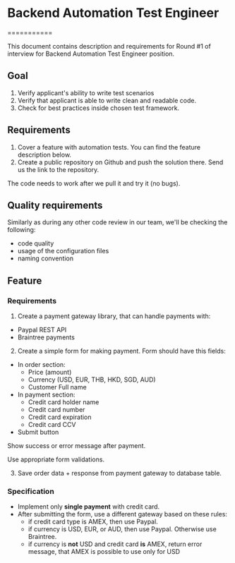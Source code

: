 # Backend Automation Test Engineer
===========

This document contains description and requirements for Round #1 of interview for Backend Automation Test Engineer position.

## Goal

1. Verify applicant's ability to write test scenarios
2. Verify that applicant is able to write clean and readable code.
3. Check for best practices inside chosen test framework.

## Requirements

1. Cover a feature with automation tests. You can find the feature description below.
2. Create a public repository on Github and push the solution there. Send us the link to the repository.

The code needs to work after we pull it and try it (no bugs).

## Quality requirements

Similarly as during any other code review in our team, we'll be checking the following:

* code quality
* usage of the configuration files
* naming convention

## Feature

### Requirements

1) Create a payment gateway library, that can handle payments with:

* Paypal REST API
* Braintree payments


2) Create a simple form for making payment. Form should have this fields:

* In order section:
  * Price (amount)
  * Currency (USD, EUR, THB, HKD, SGD, AUD)
  * Customer Full name
* In payment section:
  * Credit card holder name
  * Credit card number
  * Credit card expiration
  * Credit card CCV
* Submit button

Show success or error message after payment. 

Use appropriate form validations.

3) Save order data + response from payment gateway to database table.

### Specification

* Implement only **single payment** with credit card. 
* After submitting the form, use a different gateway based on these rules:
  * if credit card type is AMEX, then use Paypal.
  * if currency is USD, EUR, or AUD, then use Paypal. Otherwise use Braintree.
  * if currency is **not** USD and credit card **is** AMEX, return error message, that AMEX is possible to use only for USD
  
